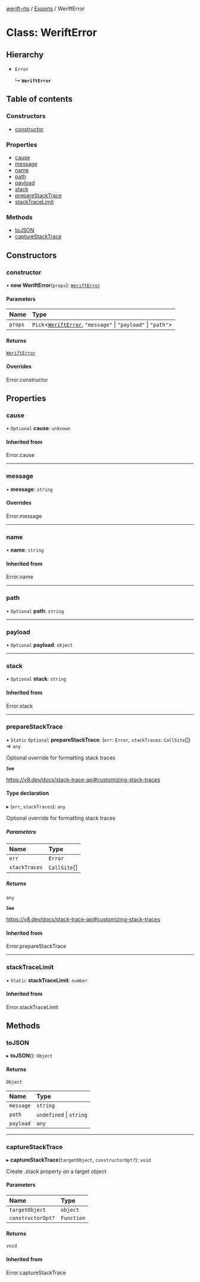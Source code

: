 [werift-rtp](../README.md) / [Exports](../modules.md) / WeriftError

# Class: WeriftError

## Hierarchy

- `Error`

  ↳ **`WeriftError`**

## Table of contents

### Constructors

- [constructor](WeriftError.md#constructor)

### Properties

- [cause](WeriftError.md#cause)
- [message](WeriftError.md#message)
- [name](WeriftError.md#name)
- [path](WeriftError.md#path)
- [payload](WeriftError.md#payload)
- [stack](WeriftError.md#stack)
- [prepareStackTrace](WeriftError.md#preparestacktrace)
- [stackTraceLimit](WeriftError.md#stacktracelimit)

### Methods

- [toJSON](WeriftError.md#tojson)
- [captureStackTrace](WeriftError.md#capturestacktrace)

## Constructors

### constructor

• **new WeriftError**(`props`): [`WeriftError`](WeriftError.md)

#### Parameters

| Name | Type |
| :------ | :------ |
| `props` | `Pick`\<[`WeriftError`](WeriftError.md), ``"message"`` \| ``"payload"`` \| ``"path"``\> |

#### Returns

[`WeriftError`](WeriftError.md)

#### Overrides

Error.constructor

## Properties

### cause

• `Optional` **cause**: `unknown`

#### Inherited from

Error.cause

___

### message

• **message**: `string`

#### Overrides

Error.message

___

### name

• **name**: `string`

#### Inherited from

Error.name

___

### path

• `Optional` **path**: `string`

___

### payload

• `Optional` **payload**: `object`

___

### stack

• `Optional` **stack**: `string`

#### Inherited from

Error.stack

___

### prepareStackTrace

▪ `Static` `Optional` **prepareStackTrace**: (`err`: `Error`, `stackTraces`: `CallSite`[]) => `any`

Optional override for formatting stack traces

**`See`**

https://v8.dev/docs/stack-trace-api#customizing-stack-traces

#### Type declaration

▸ (`err`, `stackTraces`): `any`

Optional override for formatting stack traces

##### Parameters

| Name | Type |
| :------ | :------ |
| `err` | `Error` |
| `stackTraces` | `CallSite`[] |

##### Returns

`any`

**`See`**

https://v8.dev/docs/stack-trace-api#customizing-stack-traces

#### Inherited from

Error.prepareStackTrace

___

### stackTraceLimit

▪ `Static` **stackTraceLimit**: `number`

#### Inherited from

Error.stackTraceLimit

## Methods

### toJSON

▸ **toJSON**(): `Object`

#### Returns

`Object`

| Name | Type |
| :------ | :------ |
| `message` | `string` |
| `path` | `undefined` \| `string` |
| `payload` | `any` |

___

### captureStackTrace

▸ **captureStackTrace**(`targetObject`, `constructorOpt?`): `void`

Create .stack property on a target object

#### Parameters

| Name | Type |
| :------ | :------ |
| `targetObject` | `object` |
| `constructorOpt?` | `Function` |

#### Returns

`void`

#### Inherited from

Error.captureStackTrace
